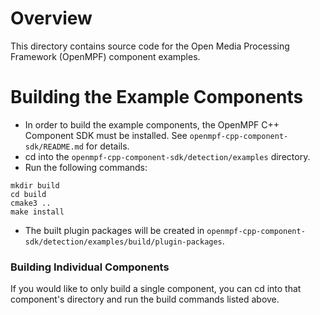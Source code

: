 # Overview

This directory contains source code for the Open Media Processing Framework (OpenMPF) component examples.


# Building the Example Components
* In order to build the example components, the OpenMPF C++ Component SDK must be installed. 
  See `openmpf-cpp-component-sdk/README.md` for details.
* cd into the `openmpf-cpp-component-sdk/detection/examples` directory.
* Run the following commands:
```
mkdir build
cd build
cmake3 ..
make install
```
* The built plugin packages will be created in `openmpf-cpp-component-sdk/detection/examples/build/plugin-packages`.

### Building Individual Components
If you would like to only build a single component, you can cd into that component's directory and run the
build commands listed above.
